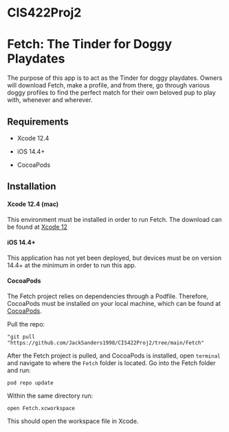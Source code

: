# CIS422Proj2

# Fetch: The Tinder for Doggy Playdates


The purpose of this app is to act as the Tinder for doggy playdates. Owners will download Fetch, make a profile, and from there, go through various doggy profiles to find the perfect match for their own beloved pup to play with, whenever and wherever.


## Requirements


* Xcode 12.4

* iOS 14.4+

* CocoaPods

## Installation


#### Xcode 12.4 (mac)


This environment must be installed in order to run Fetch. The download can be found at [Xcode 12](https://developer.apple.com/xcode/)


#### iOS 14.4+


This application has not yet been deployed, but devices must be on version 14.4+ at the minimum in order to run this app.


#### CocoaPods


The Fetch project relies on dependencies through a Podfile. Therefore, CocoaPods must be installed on your local machine, which can be found at [CocoaPods](https://cocoapods.org). 


Pull the repo:
```
"git pull "https://github.com/JackSanders1998/CIS422Proj2/tree/main/Fetch"
```

After the Fetch project is pulled, and CocoaPods is installed, open `terminal` and navigate to where the `Fetch` folder is located. Go into the Fetch folder and run:
```
pod repo update
```

Within the same directory run:
```
open Fetch.xcworkspace
```

This should open the workspace file in Xcode. 
